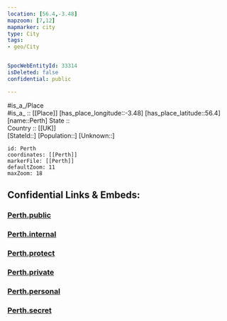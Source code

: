 ```yaml
---
location: [56.4,-3.48] 
mapzoom: [7,12] 
mapmarker: city 
type: City
tags:
- geo/City


SpocWebEntityId: 33314
isDeleted: false
confidential: public

---
```

#is_a_/Place  
#is_a_ :: [[Place]] 
[has_place_longitude::-3.48] 
[has_place_latitude::56.4] 
[name::Perth] 
State ::  
Country :: [[UK]]  
[StateId::] 
[Population::] 
[Unknown::] 


```leaflet
id: Perth
coordinates: [[Perth]] 
markerFile: [[Perth]] 
defaultZoom: 11 
maxZoom: 18
```


## Confidential Links & Embeds: 

### [Perth.public](/_public/\Earth\Continent\Europe\Europe~North\UK\Scotland\counties~Scotland\Perthshire_and_Kinross\cities~Perthshire_and_KinrossPerth.public.md) 

### [Perth.internal](/_internal/\Earth\Continent\Europe\Europe~North\UK\Scotland\counties~Scotland\Perthshire_and_Kinross\cities~Perthshire_and_KinrossPerth.internal.md) 

### [Perth.protect](/_protect/\Earth\Continent\Europe\Europe~North\UK\Scotland\counties~Scotland\Perthshire_and_Kinross\cities~Perthshire_and_KinrossPerth.protect.md) 

### [Perth.private](/_private/\Earth\Continent\Europe\Europe~North\UK\Scotland\counties~Scotland\Perthshire_and_Kinross\cities~Perthshire_and_KinrossPerth.private.md) 

### [Perth.personal](/_personal/\Earth\Continent\Europe\Europe~North\UK\Scotland\counties~Scotland\Perthshire_and_Kinross\cities~Perthshire_and_KinrossPerth.personal.md) 

### [Perth.secret](/_secret/\Earth\Continent\Europe\Europe~North\UK\Scotland\counties~Scotland\Perthshire_and_Kinross\cities~Perthshire_and_KinrossPerth.secret.md)

